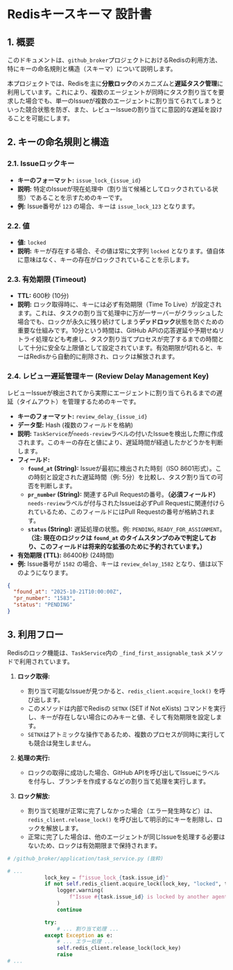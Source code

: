 # Redisキースキーマ 設計書

## 1. 概要

このドキュメントは、`github_broker`プロジェクトにおけるRedisの利用方法、特にキーの命名規則と構造（スキーマ）について説明します。

本プロジェクトでは、Redisを主に**分散ロック**のメカニズムと**遅延タスク管理**に利用しています。これにより、複数のエージェントが同時にタスク割り当てを要求した場合でも、単一のIssueが複数のエージェントに割り当てられてしまうといった競合状態を防ぎ、また、レビューIssueの割り当てに意図的な遅延を設けることを可能にします。

## 2. キーの命名規則と構造

### 2.1. Issueロックキー

- **キーのフォーマット:** `issue_lock_{issue_id}`
- **説明:** 特定のIssueが現在処理中（割り当て候補としてロックされている状態）であることを示すためのキーです。
- **例:** Issue番号が `123` の場合、キーは `issue_lock_123` となります。

### 2.2. 値

- **値:** `locked`
- **説明:** キーが存在する場合、その値は常に文字列 `locked` となります。値自体に意味はなく、キーの存在がロックされていることを示します。

### 2.3. 有効期限 (Timeout)

- **TTL:** 600秒 (10分)
- **説明:** ロック取得時に、キーには必ず有効期限（Time To Live）が設定されます。これは、タスクの割り当て処理中に万が一サーバーがクラッシュした場合でも、ロックが永久に残り続けてしまう**デッドロック**状態を防ぐための重要な仕組みです。10分という時間は、GitHub APIの応答遅延や予期せぬリトライ処理なども考慮し、タスク割り当てプロセスが完了するまでの時間として十分に安全な上限値として設定されています。有効期限が切れると、キーはRedisから自動的に削除され、ロックは解放されます。

### 2.4. レビュー遅延管理キー (Review Delay Management Key)

レビューIssueが検出されてから実際にエージェントに割り当てられるまでの遅延（タイムアウト）を管理するためのキーです。

- **キーのフォーマット:** `review_delay_{issue_id}`
- **データ型:** Hash (複数のフィールドを格納)
- **説明:** `TaskService`が`needs-review`ラベルの付いたIssueを検出した際に作成されます。このキーの存在と値により、遅延時間が経過したかどうかを判断します。
- **フィールド:**
    - **`found_at` (String):** Issueが最初に検出された時刻（ISO 8601形式）。この時刻と設定された遅延時間（例: 5分）を比較し、タスク割り当ての可否を判断します。
    - **`pr_number` (String):** 関連するPull Requestの番号。**（必須フィールド）** `needs-review`ラベルが付与されたIssueは必ずPull Requestに関連付けられているため、このフィールドにはPull Requestの番号が格納されます。
    - **`status` (String):** 遅延処理の状態。例: `PENDING`, `READY_FOR_ASSIGNMENT`。**（注: 現在のロジックは `found_at` のタイムスタンプのみで判定しており、このフィールドは将来的な拡張のために予約されています。）**
- **有効期限 (TTL):** 86400秒 (24時間)
- **例:** Issue番号が `1582` の場合、キーは `review_delay_1582` となり、値は以下のようになります。

```json
{
  "found_at": "2025-10-21T10:00:00Z",
  "pr_number": "1583",
  "status": "PENDING"
}
```

## 3. 利用フロー

Redisのロック機能は、`TaskService`内の `_find_first_assignable_task` メソッドで利用されています。

1.  **ロック取得:**
    - 割り当て可能なIssueが見つかると、`redis_client.acquire_lock()` を呼び出します。
    - このメソッドは内部でRedisの `SETNX` (SET if Not eXists) コマンドを実行し、キーが存在しない場合にのみキーと値、そして有効期限を設定します。
    - `SETNX`はアトミックな操作であるため、複数のプロセスが同時に実行しても競合は発生しません。

2.  **処理の実行:**
    - ロックの取得に成功した場合、GitHub APIを呼び出してIssueにラベルを付与し、ブランチを作成するなどの割り当て処理を実行します。

3.  **ロック解放:**
    - 割り当て処理が正常に完了しなかった場合（エラー発生時など）は、`redis_client.release_lock()` を呼び出して明示的にキーを削除し、ロックを解放します。
    - 正常に完了した場合は、他のエージェントが同じIssueを処理する必要はないため、ロックは有効期限まで保持されます。

```python
# /github_broker/application/task_service.py (抜粋)

# ...
            lock_key = f"issue_lock_{task.issue_id}"
            if not self.redis_client.acquire_lock(lock_key, "locked", timeout=600):
                logger.warning(
                    f"Issue #{task.issue_id} is locked by another agent. Skipping."
                )
                continue

            try:
                # ... 割り当て処理 ...
            except Exception as e:
                # ... エラー処理 ...
                self.redis_client.release_lock(lock_key)
                raise
# ...
```